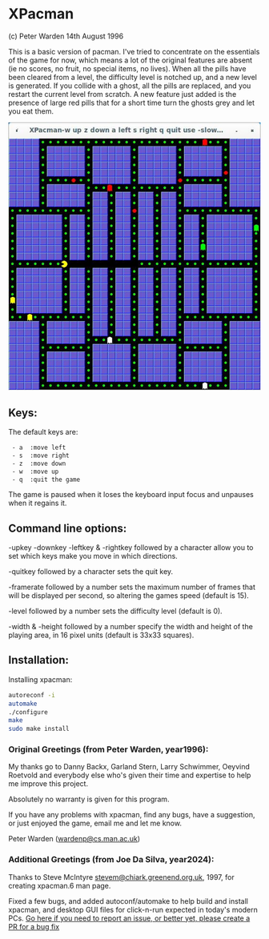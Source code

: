 # XPacman

(c) Peter Warden 14th August 1996

This is a basic version of pacman. I've tried to concentrate on the essentials
of the game for now, which means a lot of the original features are absent (ie
no scores, no fruit, no special items, no lives). When all the pills have been 
cleared from a level, the difficulty level is notched up, and a new level is
generated. If you collide with a ghost, all the pills are replaced, and you
restart the current level from scratch. A new feature just added is the
presence of large red pills that for a short time turn the ghosts grey and let
you eat them.

![](xpacman.jpg)

## Keys:

The default keys are:
```
 - a  :move left
 - s  :move right
 - z  :move down
 - w  :move up
 - q  :quit the game
 ```
The game is paused when it loses the keyboard input focus and unpauses when it
regains it.

## Command line options:

  -upkey -downkey -leftkey & -rightkey followed by a character allow you to set
   which keys make you move in which directions.

  -quitkey followed by a character sets the quit key.

  -framerate followed by a number sets the maximum number of frames that will
   be displayed per second, so altering the games speed (default is 15).

  -level followed by a number sets the difficulty level (default is 0).

  -width & -height followed by a number specify the width and height of the 
   playing area, in 16 pixel units (default is 33x33 squares).


## Installation:

Installing xpacman:
```sh
autoreconf -i
automake
./configure
make
sudo make install
```

### Original Greetings (from Peter Warden, year1996):

My thanks go to Danny Backx, Garland Stern, Larry Schwimmer, Oeyvind Roetvold
and everybody else who's given their time and expertise to help me improve this
project.

Absolutely no warranty is given for this program.

If you have any problems with xpacman, find any bugs, have a suggestion, or just
enjoyed the game, email me and let me know.

Peter Warden (wardenp@cs.man.ac.uk)

### Additional Greetings (from Joe Da Silva, year2024):

Thanks to Steve McIntyre <stevem@chiark.greenend.org.uk>, 1997, for creating
xpacman.6 man  page.

Fixed a few bugs, and added autoconf/automake to help build and install xpacman, and desktop GUI files for click-n-run expected in today's modern PCs. [Go here if you need to report an issue, or better yet, please create a PR for a bug fix](https://github.com/JoesCat/xpacman/issues)
